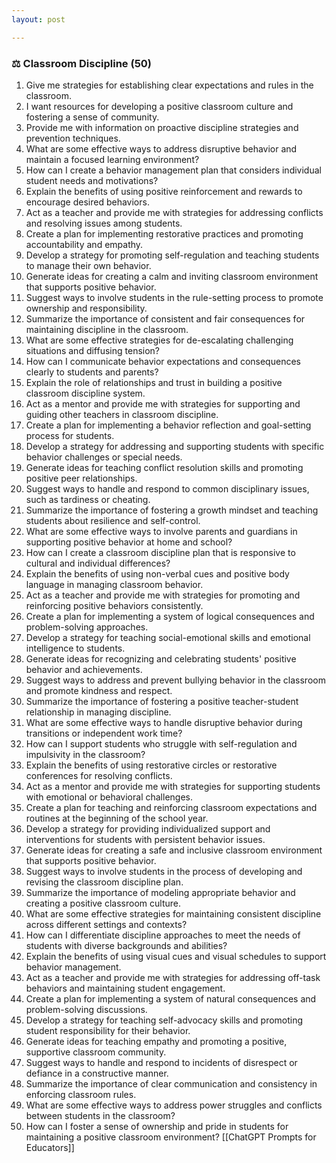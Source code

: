 ```yaml
---
layout: post

---
```

### ⚖️ Classroom Discipline (50)

1. Give me strategies for establishing clear expectations and rules in the classroom.
2. I want resources for developing a positive classroom culture and fostering a sense of community.
3. Provide me with information on proactive discipline strategies and prevention techniques.
4. What are some effective ways to address disruptive behavior and maintain a focused learning environment?
5. How can I create a behavior management plan that considers individual student needs and motivations?
6. Explain the benefits of using positive reinforcement and rewards to encourage desired behaviors.
7. Act as a teacher and provide me with strategies for addressing conflicts and resolving issues among students.
8. Create a plan for implementing restorative practices and promoting accountability and empathy.
9. Develop a strategy for promoting self-regulation and teaching students to manage their own behavior.
10. Generate ideas for creating a calm and inviting classroom environment that supports positive behavior.
11. Suggest ways to involve students in the rule-setting process to promote ownership and responsibility.
12. Summarize the importance of consistent and fair consequences for maintaining discipline in the classroom.
13. What are some effective strategies for de-escalating challenging situations and diffusing tension?
14. How can I communicate behavior expectations and consequences clearly to students and parents?
15. Explain the role of relationships and trust in building a positive classroom discipline system.
16. Act as a mentor and provide me with strategies for supporting and guiding other teachers in classroom discipline.
17. Create a plan for implementing a behavior reflection and goal-setting process for students.
18. Develop a strategy for addressing and supporting students with specific behavior challenges or special needs.
19. Generate ideas for teaching conflict resolution skills and promoting positive peer relationships.
20. Suggest ways to handle and respond to common disciplinary issues, such as tardiness or cheating.
21. Summarize the importance of fostering a growth mindset and teaching students about resilience and self-control.
22. What are some effective ways to involve parents and guardians in supporting positive behavior at home and school?
23. How can I create a classroom discipline plan that is responsive to cultural and individual differences?
24. Explain the benefits of using non-verbal cues and positive body language in managing classroom behavior.
25. Act as a teacher and provide me with strategies for promoting and reinforcing positive behaviors consistently.
26. Create a plan for implementing a system of logical consequences and problem-solving approaches.
27. Develop a strategy for teaching social-emotional skills and emotional intelligence to students.
28. Generate ideas for recognizing and celebrating students' positive behavior and achievements.
29. Suggest ways to address and prevent bullying behavior in the classroom and promote kindness and respect.
30. Summarize the importance of fostering a positive teacher-student relationship in managing discipline.
31. What are some effective ways to handle disruptive behavior during transitions or independent work time?
32. How can I support students who struggle with self-regulation and impulsivity in the classroom?
33. Explain the benefits of using restorative circles or restorative conferences for resolving conflicts.
34. Act as a mentor and provide me with strategies for supporting students with emotional or behavioral challenges.
35. Create a plan for teaching and reinforcing classroom expectations and routines at the beginning of the school year.
36. Develop a strategy for providing individualized support and interventions for students with persistent behavior issues.
37. Generate ideas for creating a safe and inclusive classroom environment that supports positive behavior.
38. Suggest ways to involve students in the process of developing and revising the classroom discipline plan.
39. Summarize the importance of modeling appropriate behavior and creating a positive classroom culture.
40. What are some effective strategies for maintaining consistent discipline across different settings and contexts?
41. How can I differentiate discipline approaches to meet the needs of students with diverse backgrounds and abilities?
42. Explain the benefits of using visual cues and visual schedules to support behavior management.
43. Act as a teacher and provide me with strategies for addressing off-task behaviors and maintaining student engagement.
44. Create a plan for implementing a system of natural consequences and problem-solving discussions.
45. Develop a strategy for teaching self-advocacy skills and promoting student responsibility for their behavior.
46. Generate ideas for teaching empathy and promoting a positive, supportive classroom community.
47. Suggest ways to handle and respond to incidents of disrespect or defiance in a constructive manner.
48. Summarize the importance of clear communication and consistency in enforcing classroom rules.
49. What are some effective ways to address power struggles and conflicts between students in the classroom?
50. How can I foster a sense of ownership and pride in students for maintaining a positive classroom environment?
[[ChatGPT Prompts for Educators]]